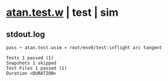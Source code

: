 # [atan.test.w](../../../../../../examples/tests/sdk_tests/math/atan.test.w) | test | sim

## stdout.log
```log
pass ─ atan.test.wsim » root/env0/test:inflight arc tangent

Tests 1 passed (1)
Snapshots 1 skipped
Test Files 1 passed (1)
Duration <DURATION>
```

